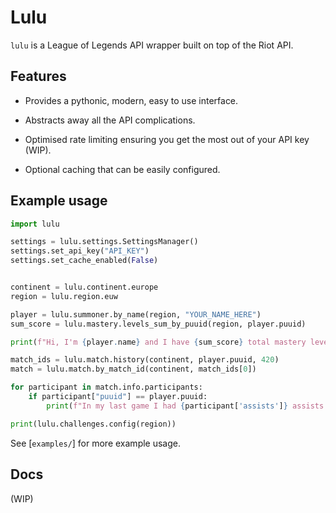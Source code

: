 # Lulu

`lulu` is a League of Legends API wrapper built on top of the Riot API.

## Features

* Provides a pythonic, modern, easy to use interface.

* Abstracts away all the API complications.

* Optimised rate limiting ensuring you get the most out of your API key (WIP).

* Optional caching that can be easily configured.

## Example usage

```py
import lulu

settings = lulu.settings.SettingsManager()
settings.set_api_key("API_KEY")
settings.set_cache_enabled(False)


continent = lulu.continent.europe
region = lulu.region.euw

player = lulu.summoner.by_name(region, "YOUR_NAME_HERE")
sum_score = lulu.mastery.levels_sum_by_puuid(region, player.puuid)

print(f"Hi, I'm {player.name} and I have {sum_score} total mastery levels.")

match_ids = lulu.match.history(continent, player.puuid, 420)
match = lulu.match.by_match_id(continent, match_ids[0])

for participant in match.info.participants:
    if participant["puuid"] == player.puuid:
        print(f"In my last game I had {participant['assists']} assists.")

print(lulu.challenges.config(region))
```

See [`examples/`] for more example usage.

## Docs

(WIP)
